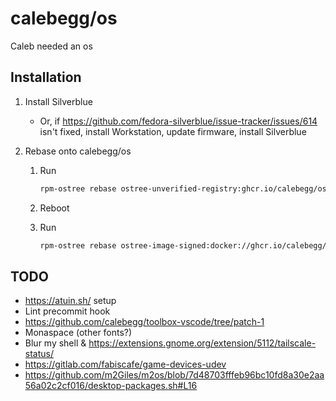 # calebegg/os

Caleb needed an os

## Installation

1. Install Silverblue

   - Or, if https://github.com/fedora-silverblue/issue-tracker/issues/614 isn't fixed, install Workstation, update firmware, install Silverblue

1. Rebase onto calebegg/os

   1. Run

      ```bash
      rpm-ostree rebase ostree-unverified-registry:ghcr.io/calebegg/os:latest
      ```

   1. Reboot

   1. Run

      ```bash
      rpm-ostree rebase ostree-image-signed:docker://ghcr.io/calebegg/os:latest
      ```

## TODO

- https://atuin.sh/ setup
- Lint precommit hook
- https://github.com/calebegg/toolbox-vscode/tree/patch-1
- Monaspace (other fonts?)
- Blur my shell & https://extensions.gnome.org/extension/5112/tailscale-status/
- https://gitlab.com/fabiscafe/game-devices-udev
- https://github.com/m2Giles/m2os/blob/7d48703fffeb96bc10fd8a30e2aa56a02c2cf016/desktop-packages.sh#L16
